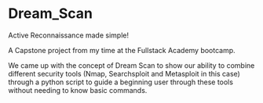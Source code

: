 # Dream_Scan
Active Reconnaissance made simple!

A Capstone project from my time at the Fullstack Academy bootcamp.

We came up with the concept of Dream Scan to show our ability to combine different security tools (Nmap, Searchsploit and Metasploit in this case)
through a python script to guide a beginning user through these tools without needing to know basic commands.
